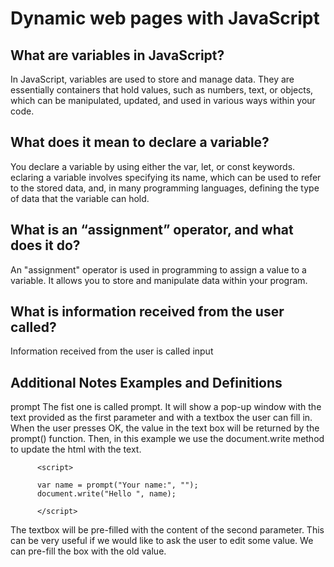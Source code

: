 # Dynamic web pages with JavaScript

## **What are variables in JavaScript?**
In JavaScript, variables are used to store and manage data. They are essentially containers that hold values, such as numbers, text, or objects, which can be manipulated, updated, and used in various ways within your code.

## **What does it mean to declare a variable?**
You declare a variable by using either the var, let, or const keywords. eclaring a variable involves specifying its name, which can be used to refer to the stored data, and, in many programming languages, defining the type of data that the variable can hold. 

## **What is an “assignment” operator, and what does it do?**
An "assignment" operator is used in programming to assign a value to a variable. It allows you to store and manipulate data within your program. 

## **What is information received from the user called?**
Information received from the user is called input



## Additional Notes Examples and Definitions 

prompt
The fist one is called prompt. It will show a pop-up window with the text provided as the first parameter and with a textbox the user can fill in. When the user presses OK, the value in the text box will be returned by the prompt() function. Then, in this example we use the document.write method to update the html with the text.

          <script>
 
          var name = prompt("Your name:", "");
          document.write("Hello ", name);
 
          </script>

The textbox will be pre-filled with the content of the second parameter. This can be very useful if we would like to ask the user to edit some value. We can pre-fill the box with the old value.
          <script>
 
          var name = prompt("Please correct your e-mail address:", "foo@bar.co");
          document.write("Your e-mail address is ", name);
 
          </script>

confirm
The other pop-up is not really an input method. It allows the developer to ask a Yes/No question. Calling the confirm() function will show a pop-up window with the provided texts and with two buttons. If the user presses OK the confirm() function will return true, if the user presses cancel or hits the ESC key, the function will return false.
          <script>
 
          if (confirm("Shall I print Hello World?")) {
    document.write("Hello World");
          } else {
    document.write("OK, I won't print it.");
          }
 
          </script>

## Create function

In JavaScript we use the function keyword for this followed by the name of the new function. Then the list of parameters in parentheses and then a block of expressions in curly braces. This is the body of the function.

          <script>
          f          unction show() {
            console.log('Hello World');
          }
 
          console.log('before');
          show();
          console.log('after');
          </script>


          <script>
          function show() {
            console.log('Hello World');
          }
 
          show();
          console.log('before');
          show();
          console.log('after');
          show();
          </script>



## Function with parameters

A much more interesting case is when we also provide parameters to the function. In the next example, in the function declaration we wrote that we are going to accept a single value and we want it to be assigned to the name variable. Then, we called the function and passed a value to it. In every call we passed a different value.

Inside the function the name variable holds the current value.

This show the real power of functions.

We can have one piece of code, that can be tested on it own, separately from the rest of the code, and then reused multiple times.

          <script>
          function show(name) {
            console.log('Hello ', name);
          }
 
          show('Foo');
          show('Bar');
          show('Zorg');
          </script>

What are variables in JavaScript?
**Variables are Containers for Storing Data**
What does it mean to declare a variable?
**JavaScript Variables can be declared in 4 ways:**

* Automatically
* Using var
* Using **let** will allow you to change variable or input variables that change over time
* Using **const** is constant variable does not change



console.log(is a print function for variables);

## 3 Data types

* strings  numbers or names with quotation marks
* numbers  are plain numbers
* boolean  true or false 


alert is a dynamic command 

Promt('quickect way to get user input'); message goes inbetween the parenthesis ()

## **declair variable for prompt**

         let userName = prompt('What is your name');
         document.write(' Hello userName  ')  document write